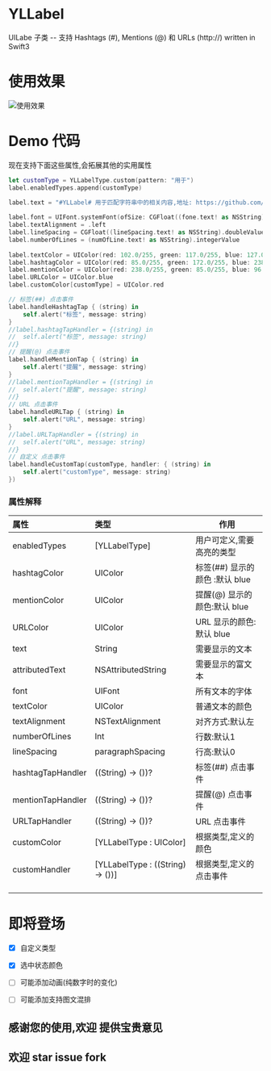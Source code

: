 # YLLabel
UILabe 子类 -- 支持 Hashtags (#), Mentions (@) 和 URLs (http://) written in Swift3



# 使用效果



![使用效果](https://github.com/CoderYLZhang/YLLabel/blob/master/Demo/img/%E4%BD%BF%E7%94%A8%E6%95%88%E6%9E%9C.gif)



# Demo 代码

现在支持下面这些属性,会拓展其他的实用属性

```swift
let customType = YLLabelType.custom(pattern: "用于")
label.enabledTypes.append(customType)

label.text = "#YLLabel# 用于匹配字符串中的相关内容,地址: https://github.com/CoderYLZhang/YLLabel 作者@CoderYLZhang"
        
label.font = UIFont.systemFont(ofSize: CGFloat((fone.text! as NSString).doubleValue))
label.textAlignment = .left
label.lineSpacing = CGFloat((lineSpacing.text! as NSString).doubleValue)
label.numberOfLines = (numOfLine.text! as NSString).integerValue
        
label.textColor = UIColor(red: 102.0/255, green: 117.0/255, blue: 127.0/255, alpha: 1)
label.hashtagColor = UIColor(red: 85.0/255, green: 172.0/255, blue: 238.0/255, alpha: 1)
label.mentionColor = UIColor(red: 238.0/255, green: 85.0/255, blue: 96.0/255, alpha: 1)
label.URLColor = UIColor.blue
label.customColor[customType] = UIColor.red

// 标签(##) 点击事件
label.handleHashtagTap { (string) in
	self.alert("标签", message: string)
}
//label.hashtagTapHandler = {(string) in
//	self.alert("标签", message: string)
//}
// 提醒(@) 点击事件
label.handleMentionTap { (string) in
	self.alert("提醒", message: string)
}
//label.mentionTapHandler = {(string) in
//	self.alert("提醒", message: string)
//}
// URL 点击事件
label.handleURLTap { (string) in
	self.alert("URL", message: string)
}
//label.URLTapHandler = {(string) in
//	self.alert("URL", message: string)
//}
// 自定义 点击事件
label.handleCustomTap(customType, handler: { (string) in
	self.alert("customType", message: string)
})

```



### 属性解释

| 属性                | 类型                               | 作用                     |
| :---------------- | :------------------------------- | ---------------------- |
| enabledTypes      | [YLLabelType]                    | 用户可定义,需要高亮的类型          |
| hashtagColor      | UIColor                          | 标签(##)  显示的颜色 :默认 blue |
| mentionColor      | UIColor                          | 提醒(@)  显示的颜色:默认 blue   |
| URLColor          | UIColor                          | URL  显示的颜色:默认 blue     |
| text              | String                           | 需要显示的文本                |
| attributedText    | NSAttributedString               | 需要显示的富文本               |
| font              | UIFont                           | 所有文本的字体                |
| textColor         | UIColor                          | 普通文本的颜色                |
| textAlignment     | NSTextAlignment                  | 对齐方式:默认左               |
| numberOfLines     | Int                              | 行数:默认1                 |
| lineSpacing       | paragraphSpacing                 | 行高:默认0                 |
| hashtagTapHandler | ((String) -> ())?                | 标签(##)  点击事件           |
| mentionTapHandler | ((String) -> ())?                | 提醒(@)  点击事件            |
| URLTapHandler     | ((String) -> ())?                | URL  点击事件              |
| customColor       | [YLLabelType : UIColor]          | 根据类型,定义的颜色             |
| customHandler     | [YLLabelType : ((String) -> ())] | 根据类型,定义的点击事件           |
|                   |                                  |                        |
|                   |                                  |                        |
|                   |                                  |                        |



# 即将登场

-[x] 自定义类型


-[x] 选中状态颜色
-[ ] 可能添加动画(纯数字时的变化)
-[ ] 可能添加支持图文混排



## 感谢您的使用,欢迎 提供宝贵意见

## 欢迎  star issue fork

















